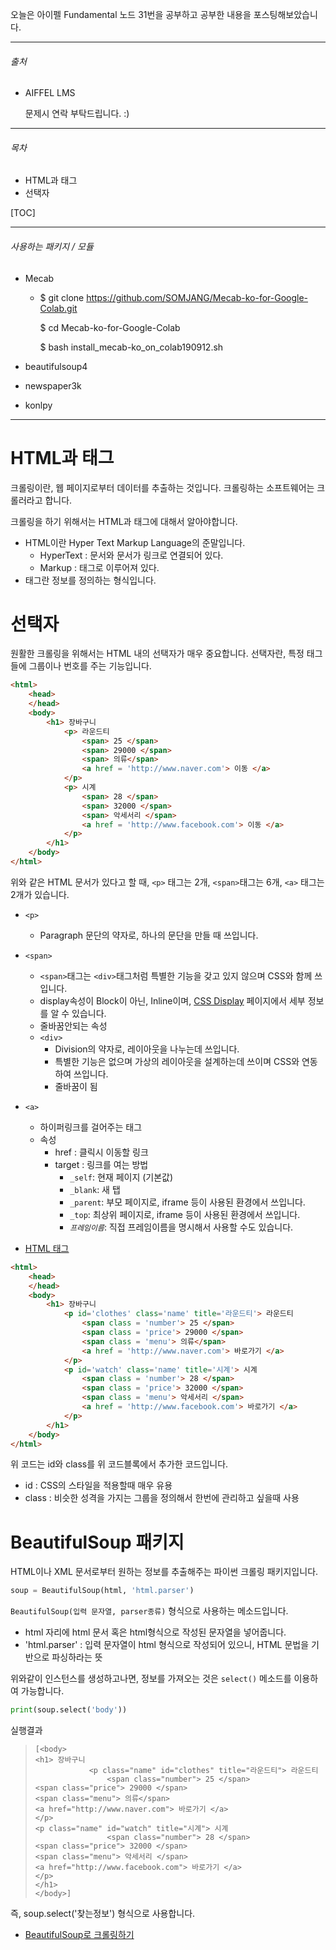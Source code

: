 오늘은 아이펠 Fundamental 노드 31번을 공부하고 공부한 내용을 포스팅해보았습니다.

------

###### 출처

- AIFFEL LMS 

  문제시 연락 부탁드립니다. :)

---

###### 목차

- HTML과 태그
- 선택자



[TOC]



----

###### 사용하는 패키지 / 모듈

- Mecab

  - $ git clone https://github.com/SOMJANG/Mecab-ko-for-Google-Colab.git

    $ cd Mecab-ko-for-Google-Colab

    $ bash install_mecab-ko_on_colab190912.sh

- beautifulsoup4
- newspaper3k
- konlpy

----



# HTML과 태그

크롤링이란, 웹 페이지로부터 데이터를 추출하는 것입니다. 크롤링하는 소프트웨어는 크롤러라고 합니다.

크롤링을 하기 위해서는 HTML과 태그에 대해서 알아야합니다. 

- HTML이란 Hyper Text Markup Language의 준말입니다.
  - HyperText : 문서와 문서가 링크로 연결되어 있다.
  - Markup : 태그로 이루어져 있다.
- 태그란 정보를 정의하는 형식입니다.



# 선택자

원활한 크롤링을 위해서는 HTML 내의 선택자가 매우 중요합니다. 선택자란, 특정 태그들에 그룹이나 번호를 주는 기능입니다. 

```HTML
<html> 
    <head> 
    </head> 
    <body> 
        <h1> 장바구니
            <p> 라운드티
                <span> 25 </span> 
                <span> 29000 </span> 
                <span> 의류</span> 
                <a href = 'http://www.naver.com'> 이동 </a> 
            </p> 
            <p> 시계
                <span> 28 </span>
                <span> 32000 </span> 
                <span> 악세서리 </span> 
                <a href = 'http://www.facebook.com'> 이동 </a> 
            </p> 
        </h1> 
    </body> 
</html>
```

위와 같은 HTML 문서가 있다고 할 때, `<p>` 태그는 2개, `<span>`태그는 6개, `<a>` 태그는 2개가 있습니다.



- `<p>`
  - Paragraph 문단의 약자로, 하나의 문단을 만들 때 쓰입니다.
- `<span>`
  - `<span>`태그는 `<div>`태그처럼 특별한 기능을 갖고 있지 않으며 CSS와 함께 쓰입니다.
  - display속성이 Block이 아닌, Inline이며, [CSS Display](https://ofcourse.kr/css-course/display-%EC%86%8D%EC%84%B1) 페이지에서 세부 정보를 알 수 있습니다.
  - 줄바꿈안되는 속성
  - `<div>`
    - Division의 약자로, 레이아웃을 나누는데 쓰입니다.
    - 특별한 기능은 없으며 가상의 레이아웃을 설계하는데 쓰이며 CSS와 연동하여 쓰입니다.
    - 줄바꿈이 됨
- `<a>`
  - 하이퍼링크를 걸어주는 태그
  - 속성
    - href : 클릭시 이동할 링크
    - target : 링크를 여는 방법
      - `_self`: 현재 페이지 (기본값)
      - `_blank`: 새 탭
      - `_parent`: 부모 페이지로, iframe 등이 사용된 환경에서 쓰입니다.
      - `_top`: 최상위 페이지로, iframe 등이 사용된 환경에서 쓰입니다.
      - *`프레임이름`*: 직접 프레임이름을 명시해서 사용할 수도 있습니다.

- [HTML 태그](https://ofcourse.kr/html-course/p-%ED%83%9C%EA%B7%B8)



```html
<html> 
    <head> 
    </head> 
    <body> 
        <h1> 장바구니
            <p id='clothes' class='name' title='라운드티'> 라운드티
                <span class = 'number'> 25 </span> 
                <span class = 'price'> 29000 </span> 
                <span class = 'menu'> 의류</span> 
                <a href = 'http://www.naver.com'> 바로가기 </a> 
            </p> 
            <p id='watch' class='name' title='시계'> 시계
                <span class = 'number'> 28 </span>
                <span class = 'price'> 32000 </span> 
                <span class = 'menu'> 악세서리 </span> 
                <a href = 'http://www.facebook.com'> 바로가기 </a> 
            </p> 
        </h1> 
    </body> 
</html>
```

위 코드는 id와 class를 위 코드블록에서 추가한 코드입니다.

- id : CSS의 스타일을 적용할때 매우 유용
- class : 비슷한 성격을 가지는 그룹을 정의해서 한번에 관리하고 싶을때 사용



# BeautifulSoup 패키지

HTML이나 XML 문서로부터 원하는 정보를 추출해주는 파이썬 크롤링 패키지입니다.



```python
soup = BeautifulSoup(html, 'html.parser')
```

`BeautifulSoup(입력 문자열, parser종류)` 형식으로 사용하는 메소드입니다.

- html 자리에 html 문서 혹은 html형식으로 작성된 문자열을 넣어줍니다.
- 'html.parser' : 입력 문자열이 html 형식으로 작성되어 있으니, HTML 문법을 기반으로 파싱하라는 뜻



위와같이 인스턴스를 생성하고나면, 정보를 가져오는 것은 `select()` 메소드를 이용하여 가능합니다.

```python
print(soup.select('body'))
```

실행결과

> ```
> [<body>
> <h1> 장바구니
>             <p class="name" id="clothes" title="라운드티"> 라운드티
>                 <span class="number"> 25 </span>
> <span class="price"> 29000 </span>
> <span class="menu"> 의류</span>
> <a href="http://www.naver.com"> 바로가기 </a>
> </p>
> <p class="name" id="watch" title="시계"> 시계
>                 <span class="number"> 28 </span>
> <span class="price"> 32000 </span>
> <span class="menu"> 악세서리 </span>
> <a href="http://www.facebook.com"> 바로가기 </a>
> </p>
> </h1>
> </body>]
> ```



즉, soup.select('찾는정보') 형식으로 사용합니다.

- [BeautifulSoup로 크롤링하기](https://m.blog.naver.com/kiddwannabe/221177292446)

















